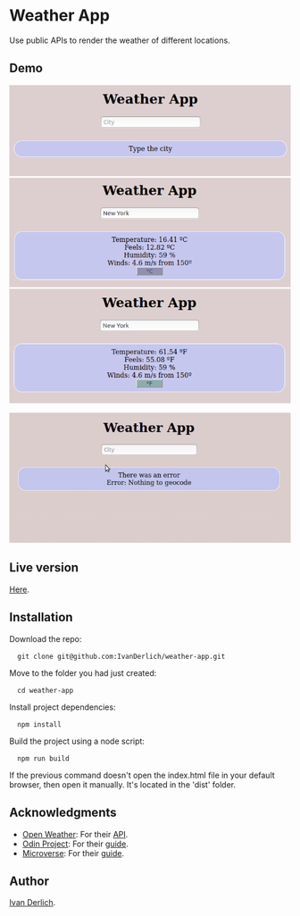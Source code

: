 # Weather App

<p id="description-weather-app"> Use public APIs to render the weather of different locations. <p>

## Demo

![](/docs/1.png)
![](/docs/2.png)
![](/docs/3.png)

<img src="docs/1.gif" id="main-image-space-shooter-game" />

## Live version

[Here](http://ivanderlich-weather-app.surge.sh).

## Installation

Download the repo:

      git clone git@github.com:IvanDerlich/weather-app.git

Move to the folder you had just created:

      cd weather-app
      
Install project dependencies:

      npm install
      
Build the project using a node script:

      npm run build
      
If the previous command doesn't open the index.html file in your default browser, then open it manually. It's located in the 'dist' folder.


## Acknowledgments

- [Open Weather](https://openweathermap.org/): For their [API](https://openweathermap.org/current).
- [Odin Project](https://www.theodinproject.com): For their [guide](https://www.theodinproject.com/courses/javascript/lessons/weather-app).
- [Microverse](https://www.microverse.org/): For their [guide](https://microverse.pathwright.com/library/fast-track-curriculum/69047/path/step/59622133/).

## Author

[Ivan Derlich](https://www.ivanderlich.com).
